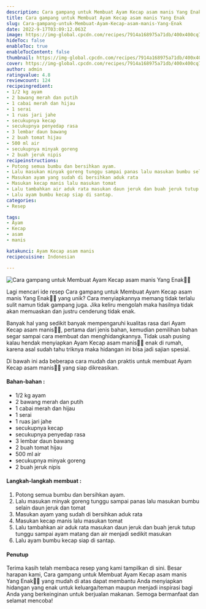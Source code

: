 ```yaml
---
description: Cara gampang untuk Membuat Ayam Kecap asam manis Yang Enak"
title: Cara gampang untuk Membuat Ayam Kecap asam manis Yang Enak
slug: Cara-gampang-untuk-Membuat-Ayam-Kecap-asam-manis-Yang-Enak
date: 2022-9-17T03:09:12.063Z
image: https://img-global.cpcdn.com/recipes/7914a168975a71db/400x400cq70/photo.jpg
hideToc: false
enableToc: true
enableTocContent: false
thumbnail: https://img-global.cpcdn.com/recipes/7914a168975a71db/400x400cq70/photo.jpg
cover: https://img-global.cpcdn.com/recipes/7914a168975a71db/400x400cq70/photo.jpg
author: admin
ratingvalue: 4.8
reviewcount: 124
recipeingredient:
- 1/2 kg ayam
- 2 bawang merah dan putih
- 1 cabai merah dan hijau
- 1 serai
- 1 ruas jari jahe
- secukupnya kecap
- secukupnya penyedap rasa
- 3 lembar daun bawang
- 2 buah tomat hijau
- 500 ml air
- secukupnya minyak goreng
- 2 buah jeruk nipis
recipeinstructions:
- Potong semua bumbu dan bersihkan ayam.
- Lalu masukan minyak goreng tunggu sampai panas lalu masukan bumbu selain daun jeruk dan tomat
- Masukan ayam yang sudah di bersihkan aduk rata
- Masukan kecap manis lalu masukan tomat
- Lalu tambahkan air aduk rata masukan daun jeruk dan buah jeruk tutup tunggu sampai ayam matang dan air menjadi sedikit masukan
- Lalu ayam bumbu kecap siap di santap.
categories:
- Resep

tags:
- Ayam
- Kecap
- asam
- manis

katakunci: Ayam Kecap asam manis
recipecuisine: Indonesian

---
```


![Cara gampang untuk Membuat Ayam Kecap asam manis Yang Enak👩‍🍳](https://img-global.cpcdn.com/recipes/7914a168975a71db/400x400cq70/photo.jpg)

Lagi mencari ide resep Cara gampang untuk Membuat Ayam Kecap asam manis Yang Enak👩‍🍳 yang unik? Cara menyiapkannya memang tidak terlalu sulit namun tidak gampang juga. Jika keliru mengolah maka hasilnya tidak akan memuaskan dan justru cenderung tidak enak.

Banyak hal yang sedikit banyak mempengaruhi kualitas rasa dari Ayam Kecap asam manis👩‍🍳, pertama dari jenis bahan, kemudian pemilihan bahan segar sampai cara membuat dan menghidangkannya. Tidak usah pusing kalau hendak menyiapkan Ayam Kecap asam manis👩‍🍳 enak di rumah, karena asal sudah tahu triknya maka hidangan ini bisa jadi sajian spesial.

Di bawah ini ada beberapa cara mudah dan praktis untuk membuat Ayam Kecap asam manis👩‍🍳 yang siap dikreasikan.

<!--inarticleads1-->

#### Bahan-bahan :

- 1/2 kg ayam
- 2 bawang merah dan putih
- 1 cabai merah dan hijau
- 1 serai
- 1 ruas jari jahe
- secukupnya kecap
- secukupnya penyedap rasa
- 3 lembar daun bawang
- 2 buah tomat hijau
- 500 ml air
- secukupnya minyak goreng
- 2 buah jeruk nipis

<!--inarticleads2-->

#### Langkah-langkah membuat :

1. Potong semua bumbu dan bersihkan ayam.
1. Lalu masukan minyak goreng tunggu sampai panas lalu masukan bumbu selain daun jeruk dan tomat
1. Masukan ayam yang sudah di bersihkan aduk rata
1. Masukan kecap manis lalu masukan tomat
1. Lalu tambahkan air aduk rata masukan daun jeruk dan buah jeruk tutup tunggu sampai ayam matang dan air menjadi sedikit masukan
1. Lalu ayam bumbu kecap siap di santap.

#### Penutup

Terima kasih telah membaca resep yang kami tampilkan di sini. Besar harapan kami, Cara gampang untuk Membuat Ayam Kecap asam manis Yang Enak👩‍🍳 yang mudah di atas dapat membantu Anda menyiapkan hidangan yang enak untuk keluarga/teman maupun menjadi inspirasi bagi Anda yang berkeinginan untuk berjualan makanan. Semoga bermanfaat dan selamat mencoba!